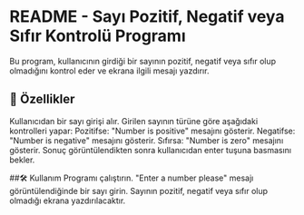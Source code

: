 # README - Sayı Pozitif, Negatif veya Sıfır Kontrolü Programı
Bu program, kullanıcının girdiği bir sayının pozitif, negatif veya sıfır olup olmadığını kontrol eder ve ekrana ilgili mesajı yazdırır.

## 🚀 Özellikler
Kullanıcıdan bir sayı girişi alır.
Girilen sayının türüne göre aşağıdaki kontrolleri yapar:
Pozitifse: "Number is positive" mesajını gösterir.
Negatifse: "Number is negative" mesajını gösterir.
Sıfırsa: "Number is zero" mesajını gösterir.
Sonuç görüntülendikten sonra kullanıcıdan enter tuşuna basmasını bekler.

##🛠 Kullanım
Programı çalıştırın.
"Enter a number please" mesajı görüntülendiğinde bir sayı girin.
Sayının pozitif, negatif veya sıfır olup olmadığı ekrana yazdırılacaktır.
